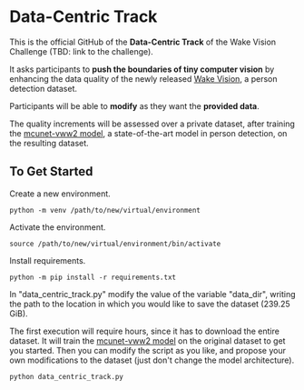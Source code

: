 # Data-Centric Track

This is the official GitHub of the **Data-Centric Track** of the Wake Vision Challenge (TBD: link to the challenge).

It asks participants to **push the boundaries of tiny computer vision** by enhancing the data quality of the newly released [Wake Vision](https://wakevision.ai/), a person detection dataset.

Participants will be able to **modify** as they want the **provided data**. 

The quality increments will be assessed over a private dataset, after training the [mcunet-vww2 model](https://github.com/mit-han-lab/mcunet), a state-of-the-art model in person detection, on the resulting dataset.

## To Get Started

Create a new environment.

```
python -m venv /path/to/new/virtual/environment
```

Activate the environment.

```
source /path/to/new/virtual/environment/bin/activate
```

Install requirements.

```
python -m pip install -r requirements.txt
```

In "data_centric_track.py" modify the value of the variable "data_dir", writing the path to the location in which you would like to save the dataset (239.25 GiB).

The first execution will require hours, since it has to download the entire dataset. It will train the [mcunet-vww2 model](https://github.com/mit-han-lab/mcunet) on the original dataset to get you started. Then you can modify the script as you like, and propose your own modifications to the dataset (just don't change the model architecture).

```
python data_centric_track.py
```

